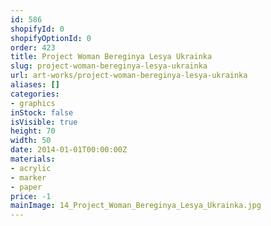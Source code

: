 ```yaml
---
id: 586
shopifyId: 0
shopifyOptionId: 0
order: 423
title: Project Woman Bereginya Lesya Ukrainka
slug: project-woman-bereginya-lesya-ukrainka
url: art-works/project-woman-bereginya-lesya-ukrainka
aliases: []
categories:
- graphics
inStock: false
isVisible: true
height: 70
width: 50
date: 2014-01-01T00:00:00Z
materials:
- acrylic
- marker
- paper
price: -1
mainImage: 14_Project_Woman_Bereginya_Lesya_Ukrainka.jpg
---
```

